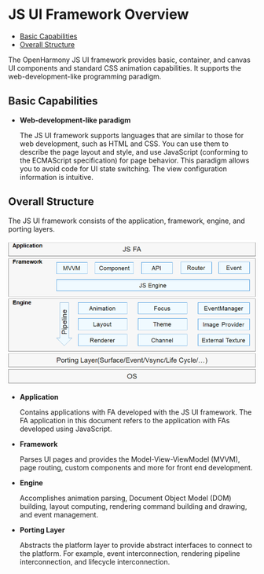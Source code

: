 # JS UI Framework Overview<a name="EN-US_TOPIC_0000001064068634"></a>

-   [Basic Capabilities](#section1393616301083)
-   [Overall Structure](#section105231413161115)

The OpenHarmony JS UI framework provides basic, container, and canvas UI components and standard CSS animation capabilities. It supports the web-development-like programming paradigm.

## Basic Capabilities<a name="section1393616301083"></a>

-   **Web-development-like paradigm**

    The JS UI framework supports languages that are similar to those for web development, such as HTML and CSS. You can use them to describe the page layout and style, and use JavaScript \(conforming to the ECMAScript specification\) for page behavior. This paradigm allows you to avoid code for UI state switching. The view configuration information is intuitive.



## Overall Structure<a name="section105231413161115"></a>

The JS UI framework consists of the application, framework, engine, and porting layers.

![](figures/zh-cn_image_0000001077953992.png)

-   **Application**

    Contains applications with FA developed with the JS UI framework. The FA application in this document refers to the application with FAs developed using JavaScript. 

-   **Framework**

    Parses UI pages and provides the Model-View-ViewModel \(MVVM\), page routing, custom components and more for front end development.

-   **Engine**

    Accomplishes animation parsing, Document Object Model \(DOM\) building, layout computing, rendering command building and drawing, and event management.

-   **Porting Layer**

    Abstracts the platform layer to provide abstract interfaces to connect to the platform. For example, event interconnection, rendering pipeline interconnection, and lifecycle interconnection.


